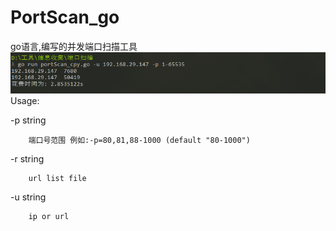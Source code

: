 # PortScan_go
go语言,编写的并发端口扫描工具
![img](https://github.com/NewBeginning6/PortScan_go/blob/main/use.png)
Usage:

  -p string
  
        端口号范围 例如:-p=80,81,88-1000 (default "80-1000")
        
  -r string
  
        url list file
        
  -u string
  
        ip or url
        

